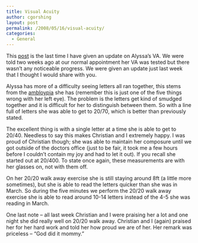 ```yaml
---
title: Visual Acuity
author: cgorshing
layout: post
permalink: /2008/05/16/visual-acuity/
categories:
  - General
---
```

This [post][1] is the last time I have given an update on Alyssa&#8217;s VA. We were told two weeks ago at our normal appointment her VA was tested but there wasn&#8217;t any noticeable progress. We were given an update just last week that I thought I would share with you.

<!--more-->

Alyssa has more of a difficulty seeing letters all ran together, this stems from the [ambloypia][2] she has (remember this is just one of the five things wrong with her left eye). The problem is the letters get kind of smudged together and it is difficult for her to distinguish between them. So with a line full of letters she was able to get to 20/70, which is better than previously stated.

The excellent thing is with a single letter at a time she is able to get to 20/40. Needless to say this makes Christian and I extremely happy. I was proud of Christian though; she was able to maintain her composure until we got outside of the doctors office (just to be fair, it took me a few hours before I couldn&#8217;t contain my joy and had to let it out). If you recall she started out at 20/400. To state once again, these measurements are with her glasses on, not with them off.

On her 20/20 walk away exercise she is still staying around 8ft (a little more sometimes), but she is able to read the letters quicker than she was in March. So during the five minutes we perform the 20/20 walk away exercise she is able to read around 10-14 letters instead of the 4-5 she was reading in March.

One last note &#8211; all last week Christian and I were praising her a lot and one night she did really well on 20/20 walk away. Christian and I (again) praised her for her hard work and told her how proud we are of her. Her remark was priceless &#8211; &#8220;God did it mommy.&#8221;

 [1]: http://alyssa.gorshing.net/blog/?p=31
 [2]: http://en.wikipedia.org/wiki/Amblyopia
